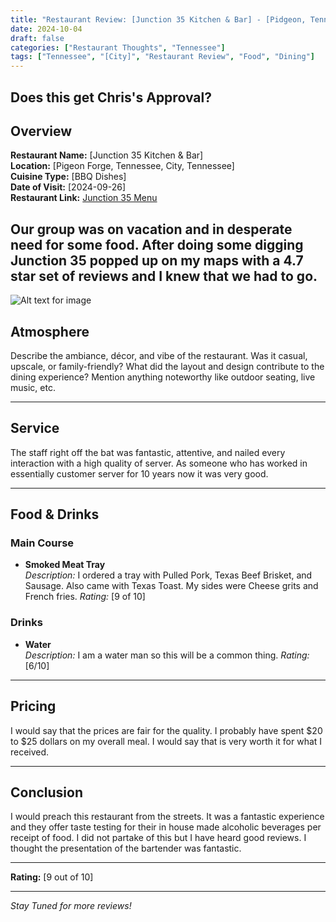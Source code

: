 ```yaml
---
title: "Restaurant Review: [Junction 35 Kitchen & Bar] - [Pidgeon, Tennessee]"
date: 2024-10-04
draft: false
categories: ["Restaurant Thoughts", "Tennessee"]
tags: ["Tennessee", "[City]", "Restaurant Review", "Food", "Dining"]
---
```


## Does this get Chris's Approval?

<!--
![Chris's sticker of approval](/images/chris-approval.png)
-->

<!--
![Chris's sticker of approval](/images/chris-disapproval.png)
-->

## Overview

**Restaurant Name:** [Junction 35 Kitchen & Bar]  
**Location:** [Pigeon Forge, Tennessee, City, Tennessee]  
**Cuisine Type:** [BBQ Dishes]  
**Date of Visit:** [2024-09-26]  
**Restaurant Link:** [Junction 35 Menu](https://www.junction35spirits.com/pages/menu)


Our group was on vacation and in desperate need for some food. After doing some digging Junction 35 popped up on my maps with a 4.7 star set of reviews and I knew that we had to go.
---



![Alt text for image](/images/IMG_20240925_134843.jpg)

## Atmosphere

Describe the ambiance, décor, and vibe of the restaurant. Was it casual, upscale, or family-friendly? What did the layout and design contribute to the dining experience? Mention anything noteworthy like outdoor seating, live music, etc.

---

## Service

The staff right off the bat was fantastic, attentive, and nailed every interaction with a high quality of server. As someone who has worked in essentially customer server for 10 years now it was very good.

---

## Food & Drinks


### Main Course

- **Smoked Meat Tray**  
  *Description:* I ordered a tray with Pulled Pork, Texas Beef Brisket, and Sausage. Also came with Texas Toast. My sides were Cheese grits and French fries.
  *Rating:* [9 of 10]


### Drinks

- **Water**  
  *Description:* I am a water man so this will be a common thing.
  *Rating:* [6/10]

---

## Pricing

I would say that the prices are fair for the quality. I probably have spent $20 to $25 dollars on my overall meal. I would say that is very worth it for what I received.

---

## Conclusion

I would preach this restaurant from the streets. It was a fantastic experience and they offer taste testing for their in house made alcoholic beverages per receipt of food. I did not partake of this but I have heard good reviews. I thought the presentation of the bartender was fantastic.

---

**Rating:** [9 out of 10]

---

*Stay Tuned for more reviews!*